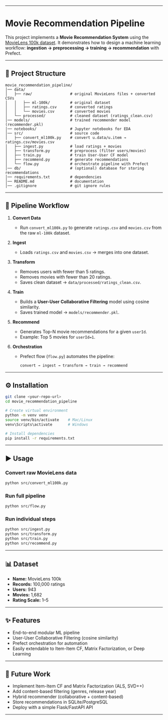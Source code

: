 
---

# Movie Recommendation Pipeline

This project implements a **Movie Recommendation System** using the [MovieLens 100k dataset](https://grouplens.org/datasets/movielens/100k/).
It demonstrates how to design a machine learning workflow: **ingestion → preprocessing → training → recommendation** with Prefect.

---

## 📂 Project Structure

```text
movie_recommendation_pipeline/
│── data/
│   ├── raw/                 # original MovieLens files + converted CSVs
│   │   ├── ml-100k/         # original dataset
│   │   ├── ratings.csv      # converted ratings
│   │   └── movies.csv       # converted movies
│   └── processed/           # cleaned dataset (ratings_clean.csv)
│── models/                  # trained recommender model (recommender.pkl)
│── notebooks/               # Jupyter notebooks for EDA
│── src/                     # source code
│   ├── convert_ml100k.py    # convert u.data/u.item → ratings.csv/movies.csv
│   ├── ingest.py            # load ratings + movies
│   ├── transform.py         # preprocess (filter users/movies)
│   ├── train.py             # train User-User CF model
│   ├── recommend.py         # generate recommendations
│   └── flow.py              # orchestrate pipeline with Prefect
│── db/                      # (optional) database for storing recommendations
│── requirements.txt         # dependencies
│── README.md                # documentation
│── .gitignore               # git ignore rules
```

---

## 🔄 Pipeline Workflow

1. **Convert Data**

   * Run `convert_ml100k.py` to generate `ratings.csv` and `movies.csv` from the raw `ml-100k` dataset.

2. **Ingest**

   * Loads `ratings.csv` and `movies.csv` → merges into one dataset.

3. **Transform**

   * Removes users with fewer than 5 ratings.
   * Removes movies with fewer than 20 ratings.
   * Saves clean dataset → `data/processed/ratings_clean.csv`.

4. **Train**

   * Builds a **User-User Collaborative Filtering** model using cosine similarity.
   * Saves trained model → `models/recommender.pkl`.

5. **Recommend**

   * Generates Top-N movie recommendations for a given `userId`.
   * Example: Top 5 movies for `userId=1`.

6. **Orchestration**

   * Prefect flow (`flow.py`) automates the pipeline:

     ```
     convert → ingest → transform → train → recommend
     ```

---

## ⚙️ Installation

```bash
git clone <your-repo-url>
cd movie_recommendation_pipeline

# Create virtual environment
python -m venv venv
source venv/bin/activate    # Mac/Linux
venv\Scripts\activate       # Windows

# Install dependencies
pip install -r requirements.txt
```

---

## ▶️ Usage

### Convert raw MovieLens data

```bash
python src/convert_ml100k.py
```

### Run full pipeline

```bash
python src/flow.py
```

### Run individual steps

```bash
python src/ingest.py
python src/transform.py
python src/train.py
python src/recommend.py
```

---

## 📊 Dataset

* **Name:** MovieLens 100k
* **Records:** 100,000 ratings
* **Users:** 943
* **Movies:** 1,682
* **Rating Scale:** 1–5

---

## ✨ Features

* End-to-end modular ML pipeline
* User-User Collaborative Filtering (cosine similarity)
* Prefect orchestration for automation
* Easily extendable to Item-Item CF, Matrix Factorization, or Deep Learning

---

## 🚀 Future Work

* Implement Item-Item CF and Matrix Factorization (ALS, SVD++)
* Add content-based filtering (genres, release year)
* Hybrid recommender (collaborative + content-based)
* Store recommendations in SQLite/PostgreSQL
* Deploy with a simple Flask/FastAPI API

---


